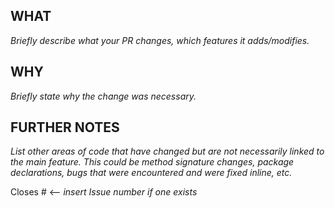<!--
 * Copyright (c) 2022,2023 Contributors to the Catena-X Association
 *
 * See the NOTICE file(s) distributed with this work for additional
 * information regarding copyright ownership.
 *
 * This program and the accompanying materials are made available under the
 * terms of the Apache License, Version 2.0 which is available at
 * https://www.apache.org/licenses/LICENSE-2.0.
 *
 * Unless required by applicable law or agreed to in writing, software
 * distributed under the License is distributed on an "AS IS" BASIS, WITHOUT
 * WARRANTIES OR CONDITIONS OF ANY KIND, either express or implied. See the
 * License for the specific language governing permissions and limitations
 * under the License.
 *
 * SPDX-License-Identifier: Apache-2.0
-->

## WHAT

_Briefly describe what your PR changes, which features it adds/modifies._

## WHY

_Briefly state why the change was necessary._

## FURTHER NOTES

_List other areas of code that have changed but are not necessarily linked to the main feature. This could be method signature changes, package declarations, bugs that were encountered and were fixed inline, etc._

Closes # <-- _insert Issue number if one exists_
